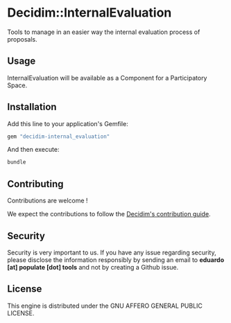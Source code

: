 # Decidim::InternalEvaluation

Tools to manage in an easier way the internal evaluation process of proposals.

## Usage

InternalEvaluation will be available as a Component for a Participatory
Space.

## Installation

Add this line to your application's Gemfile:

```ruby
gem "decidim-internal_evaluation"
```

And then execute:

```bash
bundle
```

## Contributing

Contributions are welcome !

We expect the contributions to follow the [Decidim's contribution guide](https://github.com/decidim/decidim/blob/develop/CONTRIBUTING.adoc).

## Security

Security is very important to us. If you have any issue regarding security, please disclose the information responsibly by sending an email to __eduardo [at] populate [dot] tools__ and not by creating a Github issue.

## License

This engine is distributed under the GNU AFFERO GENERAL PUBLIC LICENSE.
